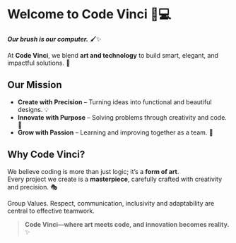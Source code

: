 # Welcome to **Code Vinci** 🎨💻  

**_Our brush is our computer._** 🖌️✨  

At **Code Vinci**, we blend **art and technology** to build smart, elegant, and impactful solutions. 🚀  

## **Our Mission**  

- **Create with Precision** – Turning ideas into functional and beautiful designs. 💡  
- **Innovate with Purpose** – Solving problems through creativity and code. 🔧  
- **Grow with Passion** – Learning and improving together as a team. 🌱  

## **Why Code Vinci?**  

We believe coding is more than just logic; it’s a **form of art**.  
Every project we create is a **masterpiece**, carefully crafted with creativity and precision. 🎭  

Group Values.
Respect, communication, inclusivity and adaptability are central to effective teamwork.

> **Code Vinci—where art meets code, and innovation becomes reality.** ✨  
